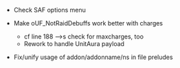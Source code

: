 * Check SAF options menu
* Make oUF_NotRaidDebuffs work better with charges
    * cf line 188 -->s check for maxcharges, too
    * Rework to handle UnitAura payload

* Fix/unify usage of addon/addonname/ns in file preludes